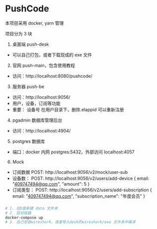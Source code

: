 # PushCode

本项目采用 docker, yarn 管理

项目分为 3 块

1. 桌面端 push-desk

- 可以自己打包，或者下载现成的 exe 文件

2. 官网 push-main，包含使用教程

- 访问：http://localhost:8080/pushcode/

3. 服务器 push-be

- 访问：http://localhost:9056/
- 用户，设备，订阅等功能
- 重要： 设备号 在用户目录下，删除.elappid 可以重新注册

4. pgadmin 数据库管理后台

- 访问：http://localhost:4904/

5. postgres 数据库

- 端口：docker 内网 postgres:5432，外部访问 localhost:4057

6. Mock

- 订阅数据 POST: http://localhost:9056/v2/mock/user-sub
- 设备数：
  POST: http://localhost:9056/v2/users/add-device
  { email: "409747494@qq.com", "amount": 5 }
- 订阅类型： POST: http://localhost:9056/v2/users/add-subscription
  { email: "409747494@qq.com", "subscription_name": "年度会员" }

###

```bash
# 1. 在D盘新建 data 文件夹
# 2. 启动容器
docker-compose up
# 3. 自己安装wireshark，或者导入desk的wireshark/exe 文件夹中编译
```
